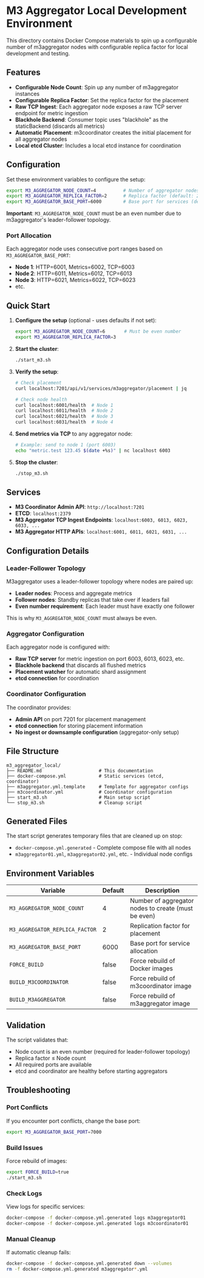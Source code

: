 # M3 Aggregator Local Development Environment

This directory contains Docker Compose materials to spin up a configurable number of m3aggregator nodes with configurable replica factor for local development and testing.

## Features

- **Configurable Node Count**: Spin up any number of m3aggregator instances
- **Configurable Replica Factor**: Set the replica factor for the placement
- **Raw TCP Ingest**: Each aggregator node exposes a raw TCP server endpoint for metric ingestion
- **Blackhole Backend**: Consumer topic uses "blackhole" as the staticBackend (discards all metrics)
- **Automatic Placement**: m3coordinator creates the initial placement for all aggregator nodes
- **Local etcd Cluster**: Includes a local etcd instance for coordination

## Configuration

Set these environment variables to configure the setup:

```bash
export M3_AGGREGATOR_NODE_COUNT=4          # Number of aggregator nodes (default: 4, must be even)
export M3_AGGREGATOR_REPLICA_FACTOR=2      # Replica factor (default: 2)
export M3_AGGREGATOR_BASE_PORT=6000        # Base port for services (default: 6000)
```

**Important**: `M3_AGGREGATOR_NODE_COUNT` must be an even number due to m3aggregator's leader-follower topology.

### Port Allocation

Each aggregator node uses consecutive port ranges based on `M3_AGGREGATOR_BASE_PORT`:

- **Node 1**: HTTP=6001, Metrics=6002, TCP=6003
- **Node 2**: HTTP=6011, Metrics=6012, TCP=6013
- **Node 3**: HTTP=6021, Metrics=6022, TCP=6023
- etc.

## Quick Start

1. **Configure the setup** (optional - uses defaults if not set):
   ```bash
   export M3_AGGREGATOR_NODE_COUNT=6       # Must be even number
   export M3_AGGREGATOR_REPLICA_FACTOR=3
   ```

2. **Start the cluster**:
   ```bash
   ./start_m3.sh
   ```

3. **Verify the setup**:
   ```bash
   # Check placement
   curl localhost:7201/api/v1/services/m3aggregator/placement | jq

   # Check node health
   curl localhost:6001/health  # Node 1
   curl localhost:6011/health  # Node 2
   curl localhost:6021/health  # Node 3
   curl localhost:6031/health  # Node 4
   ```

4. **Send metrics via TCP** to any aggregator node:
   ```bash
   # Example: send to node 1 (port 6003)
   echo "metric.test 123.45 $(date +%s)" | nc localhost 6003
   ```

5. **Stop the cluster**:
   ```bash
   ./stop_m3.sh
   ```

## Services

- **M3 Coordinator Admin API**: `http://localhost:7201`
- **ETCD**: `localhost:2379`
- **M3 Aggregator TCP Ingest Endpoints**: `localhost:6003, 6013, 6023, 6033, ...`
- **M3 Aggregator HTTP APIs**: `localhost:6001, 6011, 6021, 6031, ...`

## Configuration Details

### Leader-Follower Topology

M3aggregator uses a leader-follower topology where nodes are paired up:
- **Leader nodes**: Process and aggregate metrics
- **Follower nodes**: Standby replicas that take over if leaders fail
- **Even number requirement**: Each leader must have exactly one follower

This is why `M3_AGGREGATOR_NODE_COUNT` must always be even.

### Aggregator Configuration

Each aggregator node is configured with:
- **Raw TCP server** for metric ingestion on port 6003, 6013, 6023, etc.
- **Blackhole backend** that discards all flushed metrics
- **Placement watcher** for automatic shard assignment
- **etcd connection** for coordination

### Coordinator Configuration

The coordinator provides:
- **Admin API** on port 7201 for placement management
- **etcd connection** for storing placement information
- **No ingest or downsample configuration** (aggregator-only setup)

## File Structure

```
m3_aggregator_local/
├── README.md                     # This documentation
├── docker-compose.yml            # Static services (etcd, coordinator)
├── m3aggregator.yml.template     # Template for aggregator configs
├── m3coordinator.yml             # Coordinator configuration
├── start_m3.sh                   # Main setup script
└── stop_m3.sh                    # Cleanup script
```

## Generated Files

The start script generates temporary files that are cleaned up on stop:

- `docker-compose.yml.generated` - Complete compose file with all nodes
- `m3aggregator01.yml`, `m3aggregator02.yml`, etc. - Individual node configs

## Environment Variables

| Variable | Default | Description |
|----------|---------|-------------|
| `M3_AGGREGATOR_NODE_COUNT` | 4 | Number of aggregator nodes to create (must be even) |
| `M3_AGGREGATOR_REPLICA_FACTOR` | 2 | Replication factor for placement |
| `M3_AGGREGATOR_BASE_PORT` | 6000 | Base port for service allocation |
| `FORCE_BUILD` | false | Force rebuild of Docker images |
| `BUILD_M3COORDINATOR` | false | Force rebuild of m3coordinator image |
| `BUILD_M3AGGREGATOR` | false | Force rebuild of m3aggregator image |

## Validation

The script validates that:
- Node count is an even number (required for leader-follower topology)
- Replica factor ≤ Node count
- All required ports are available
- etcd and coordinator are healthy before starting aggregators

## Troubleshooting

### Port Conflicts
If you encounter port conflicts, change the base port:
```bash
export M3_AGGREGATOR_BASE_PORT=7000
```

### Build Issues
Force rebuild of images:
```bash
export FORCE_BUILD=true
./start_m3.sh
```

### Check Logs
View logs for specific services:
```bash
docker-compose -f docker-compose.yml.generated logs m3aggregator01
docker-compose -f docker-compose.yml.generated logs m3coordinator01
```

### Manual Cleanup
If automatic cleanup fails:
```bash
docker-compose -f docker-compose.yml.generated down --volumes
rm -f docker-compose.yml.generated m3aggregator*.yml
```
